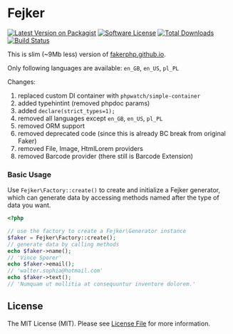 # Fejker

[![Latest Version on Packagist][ico-version]][link-packagist]
[![Software License][ico-license]](LICENSE.md)
[![Total Downloads][ico-downloads]][link-downloads]
[![Build Status][ico-github-actions]][link-github-actions]


This is slim (~9Mb less) version of [fakerphp.github.io](https://fakerphp.github.io).

Only following languages are available: `en_GB`, `en_US`, `pl_PL`

Changes:
 1) replaced custom DI container with `phpwatch/simple-container`
 2) added typehintint (removed phpdoc params)
 3) added `declare(strict_types=1);`
 4) removed all languages except `en_GB`, `en_US`, `pl_PL`
 5) removed ORM support
 6) removed deprecated code (since this is already BC break from original Faker)
 7) removed File, Image, HtmlLorem providers
 8) removed Barcode provider (there still is Barcode Extension)

### Basic Usage

Use `Fejker\Factory::create()` to create and initialize a Fejker generator, which can generate data by accessing methods named after the type of data you want.

```php
<?php

// use the factory to create a Fejker\Generator instance
$faker = Fejker\Factory::create();
// generate data by calling methods
echo $faker->name();
// 'Vince Sporer'
echo $faker->email();
// 'walter.sophia@hotmail.com'
echo $faker->text();
// 'Numquam ut mollitia at consequuntur inventore dolorem.'
```

## License

The MIT License (MIT). Please see [License File](LICENSE.md) for more information.

[ico-version]: https://img.shields.io/packagist/v/johnykvsky/fejker.svg?style=flat-square
[ico-license]: https://img.shields.io/badge/license-MIT-brightgreen.svg?style=flat-square
[ico-downloads]: https://img.shields.io/packagist/dt/johnykvsky/fejker.svg?style=flat-square
[ico-github-actions]: https://github.com/johnykvsky/fejker/actions/workflows/php.yml/badge.svg

[link-packagist]: https://packagist.org/packages/johnykvsky/fejker
[link-downloads]: https://packagist.org/packages/johnykvsky/fejker
[link-author]: https://github.com/johnykvsky
[link-github-actions]: https://github.com/johnykvsky/fejker/actions
